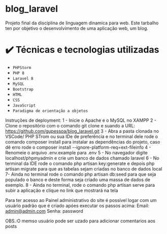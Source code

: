 # blog_laravel
Projeto final da disciplina de linguagem dinamica para web.
Este tarbalho ten por objetivo o desenvolvimento de uma aplicação web, um blog.

# ✔️ Técnicas e tecnologias utilizadas
- ``PHPStorm``
- ``PHP 8``
- ``Laravel 8``
- ``MySQL``
- ``Bootstrap``
- ``HTML``
- ``CSS``
- ``JavaScript``
- ``Paradigma de orientação a objetos``

Instruções de deployment:
1 - Inicie o Apache e o MySQL no XAMPP
2 - Clone o repositório com o comando git clone e suando a URL: https://github.com/gupessoa/blog_laravel.git
3 - Abra a pasta clonada no VSCode/ PHP STrom ou sua IDe de preferência e no terminal dele rode o comando composer install para instalar as dependências do projeto, caso dê erro rode o composer install --ignore-platform-req=ext-fileinfo
4 - Renomeie o arquivo .env.example para .env
5 - No navegador digite localhost/phpmyadmin e crie um banco de dados chamado laravel
6 - No terminal da IDE rode o comando php artisan key:generate e depois php artisan migrate para que as tabelas sejam criadas no banco de dados local
7- Ainda no terminal rode o comando php artisan db:seed para que seja populado o banco e deste forma seja criado uma massa de dados de exemplo.
8 - Ainda no terminal, rode o comando php artisan serve para subir a aplicação e clique no link que mostrará na tela

Para ter acesso ao Painel administrativo do site é possível logar com um usuário padrão que é criado apóes executar os passos acima:
Email: admin@admin.com
Senha: password

OBS.:O memso usuário pode ser uzado para adicionar comentarios aos posts
